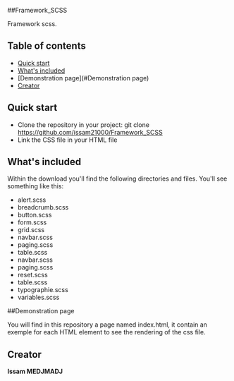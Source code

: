 
##Framework_SCSS

Framework scss.

## Table of contents

- [Quick start](#quick-start)
- [What's included](#whats-included)
- [Demonstration page](#Demonstration page)
- [Creator](#Creator)

## Quick start

- Clone the repository in your project: git clone https://github.com/issam21000/Framework_SCSS
- Link the CSS file in your HTML file 

## What's included

Within the download you'll find the following directories and files. You'll see something like this:

+ alert.scss
+ breadcrumb.scss
+ button.scss
+ form.scss
+ grid.scss
+ navbar.scss
+ paging.scss
+ table.scss
+ navbar.scss
+ paging.scss
+ reset.scss
+ table.scss
+ typographie.scss
+ variables.scss


##Demonstration page

You will find in this repository a page named index.html, it contain an exemple for each HTML element to see the rendering of the css file.

## Creator

**Issam MEDJMADJ**

